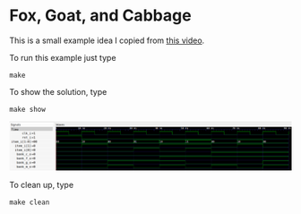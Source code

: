 # Fox, Goat, and Cabbage
This is a small example idea I copied from [this
video](https://www.youtube.com/watch?v=H3tsP9tjYdY).

To run this example just type

```
make
```

To show the solution, type

```
make show
```

![Waveform](waveform.png)


To clean up, type

```
make clean
```

